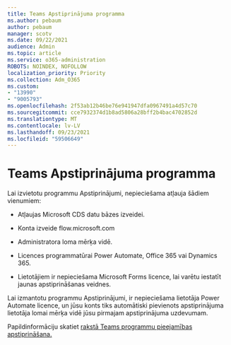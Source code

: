 ```yaml
---
title: Teams Apstiprinājuma programma
ms.author: pebaum
author: pebaum
manager: scotv
ms.date: 09/22/2021
audience: Admin
ms.topic: article
ms.service: o365-administration
ROBOTS: NOINDEX, NOFOLLOW
localization_priority: Priority
ms.collection: Adm_O365
ms.custom:
- "13990"
- "9005793"
ms.openlocfilehash: 2f53ab12b46be76e941947dfa0967491a4d57c70
ms.sourcegitcommit: cce7932374d1b8ad5806a28bff2b4bac4702852d
ms.translationtype: MT
ms.contentlocale: lv-LV
ms.lasthandoff: 09/23/2021
ms.locfileid: "59506649"
---
```

# <a name="teams-approvals-app"></a>Teams Apstiprinājuma programma

Lai izvietotu programmu Apstiprinājumi, nepieciešama atļauja šādiem vienumiem:

- Atļaujas Microsoft CDS datu bāzes izveidei.

- Konta izveide flow.microsoft.com

- Administratora loma mērķa vidē.

- Licences programmatūrai Power Automate, Office 365 vai Dynamics 365.

- Lietotājiem ir nepieciešama Microsoft Forms licence, lai varētu iestatīt jaunas apstiprināšanas veidnes.

Lai izmantotu programmu Apstiprinājumi, ir nepieciešama lietotāja Power Automate licence, un jūsu konts tiks automātiski pievienots apstiprinājuma lietotāja lomai mērķa vidē jūsu pirmajam apstiprinājuma uzdevumam.

Papildinformāciju skatiet [rakstā Teams programmu pieejamības apstiprināšana.](https://docs.microsoft.com/microsoftteams/approval-admin)